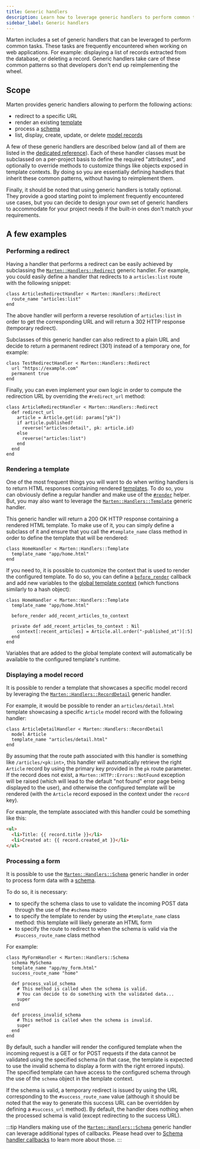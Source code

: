 ```yaml
---
title: Generic handlers
description: Learn how to leverage generic handlers to perform common tasks.
sidebar_label: Generic handlers
---
```


Marten includes a set of generic handlers that can be leveraged to perform common tasks. These tasks are frequently encountered when working on web applications. For example: displaying a list of records extracted from the database, or deleting a record. Generic handlers take care of these common patterns so that developers don't end up reimplementing the wheel.

## Scope

Marten provides generic handlers allowing to perform the following actions:

* redirect to a specific URL
* render an existing [template](../templates.mdx)
* process a [schema](../schemas.mdx)
* list, display, create, update, or delete [model records](../models-and-databases.mdx)

A few of these generic handlers are described below (and all of them are listed in the [dedicated reference](./reference/generic-handlers.md)). Each of these handler classes must be subclassed on a per-project basis to define the required "attributes", and optionally to override methods to customize things like objects exposed in template contexts. By doing so you are essentially defining handlers that inherit these common patterns, without having to reimplement them.

Finally, it should be noted that using generic handlers is totally optional. They provide a good starting point to implement frequently encountered use cases, but you can decide to design your own set of generic handlers to accommodate for your project needs if the built-in ones don't match your requirements.

## A few examples

### Performing a redirect

Having a handler that performs a redirect can be easily achieved by subclassing the [`Marten::Handlers::Redirect`](pathname:///api/0.4/Marten/Handlers/Redirect.html) generic handler. For example, you could easily define a handler that redirects to a `articles:list` route with the following snippet:

```crystal
class ArticlesRedirectHandler < Marten::Handlers::Redirect
  route_name "articles:list"
end
```

The above handler will perform a reverse resolution of `articles:list` in order to get the corresponding URL and will return a 302 HTTP response (temporary redirect).

Subclasses of this generic handler can also redirect to a plain URL and decide to return a permanent redirect (301) instead of a temporary one, for example:

```crystal
class TestRedirectHandler < Marten::Handlers::Redirect
  url "https://example.com"
  permanent true
end
```

Finally, you can even implement your own logic in order to compute the redirection URL by overriding the `#redirect_url` method:

```crystal
class ArticleRedirectHandler < Marten::Handlers::Redirect
  def redirect_url
    article = Article.get(id: params["pk"])
    if article.published?
      reverse("articles:detail", pk: article.id)
    else
      reverse("articles:list")
    end
  end
end
```

### Rendering a template

One of the most frequent things you will want to do when writing handlers is to return HTML responses containing rendered [templates](../templates.mdx). To do so, you can obviously define a regular handler and make use of the [`#render`](./introduction.md#render) helper. But, you may also want to leverage the [`Marten::Handlers::Template`](pathname:///api/0.4/Marten/Handlers/Template.html) generic handler.

This generic handler will return a 200 OK HTTP response containing a rendered HTML template. To make use of it, you can simply define a subclass of it and ensure that you call the `#template_name` class method in order to define the template that will be rendered:

```crystal
class HomeHandler < Marten::Handlers::Template
  template_name "app/home.html"
end
```

If you need to, it is possible to customize the context that is used to render the configured template. To do so, you can define a [`before_render`](./callbacks.md#before_render) callback and add new variables to the [global template context](./introduction.md#global-template-context) (which functions similarly to a hash object):

```crystal
class HomeHandler < Marten::Handlers::Template
  template_name "app/home.html"

  before_render add_recent_articles_to_context

  private def add_recent_articles_to_context : Nil
    context[:recent_articles] = Article.all.order("-published_at")[:5]
  end
end
```

Variables that are added to the global template context will automatically be available to the configured template's runtime.

### Displaying a model record

It is possible to render a template that showcases a specific model record by leveraging the [`Marten::Handlers::RecordDetail`](pathname:///api/0.4/Marten/Handlers/RecordDetail.html) generic handler.

For example, it would be possible to render an `articles/detail.html` template showcasing a specific `Article` model record with the following handler:

```crystal
class ArticleDetailHandler < Marten::Handlers::RecordDetail
  model Article
  template_name "articles/detail.html"
end
```

By assuming that the route path associated with this handler is something like `/articles/<pk:int>`, this handler will automatically retrieve the right `Article` record by using the primary key provided in the `pk` route parameter. If the record does not exist, a `Marten::HTTP::Errors::NotFound` exception will be raised (which will lead to the default "not found" error page being displayed to the user), and otherwise the configured template will be rendered (with the `Article` record exposed in the context under the `record` key).

For example, the template associated with this handler could be something like this:

```html
<ul>
  <li>Title: {{ record.title }}</li>
  <li>Created at: {{ record.created_at }}</li>
</ul>
```

### Processing a form

It is possible to use the [`Marten::Handlers::Schema`](pathname:///api/0.4/Marten/Handlers/Schema.html) generic handler in order to process form data with a [schema](../schemas.mdx).

To do so, it is necessary:

* to specify the schema class to use to validate the incoming POST data through the use of the `#schema` macro
* to specify the template to render by using the `#template_name` class method: this template will likely generate an HTML form
* to specify the route to redirect to when the schema is valid via the `#success_route_name` class method

For example:

```crystal
class MyFormHandler < Marten::Handlers::Schema
  schema MySchema
  template_name "app/my_form.html"
  success_route_name "home"

  def process_valid_schema
    # This method is called when the schema is valid.
    # You can decide to do something with the validated data...
    super
  end

  def process_invalid_schema
    # This method is called when the schema is invalid.
    super
  end
end
```

By default, such a handler will render the configured template when the incoming request is a GET or for POST requests if the data cannot be validated using the specified schema (in that case, the template is expected to use the invalid schema to display a form with the right errored inputs). The specified template can have access to the configured schema through the use of the `schema` object in the template context.

If the schema is valid, a temporary redirect is issued by using the URL corresponding to the `#success_route_name` value (although it should be noted that the way to generate this success URL can be overridden by defining a `#success_url` method). By default, the handler does nothing when the processed schema is valid (except redirecting to the success URL).

:::tip
Handlers making use of the [`Marten::Handlers::Schema`](pathname:///api/0.4/Marten/Handlers/Schema.html) generic handler can leverage additional types of callbacks. Please head over to [Schema handler callbacks](./callbacks.md#schema-handler-callbacks) to learn more about those.
:::

